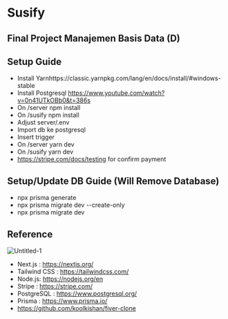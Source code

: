 # Susify
## Final Project Manajemen Basis Data (D) 

## Setup Guide
- Install Yarnhttps://classic.yarnpkg.com/lang/en/docs/install/#windows-stable
- Install Postgresql https://www.youtube.com/watch?v=0n41UTkOBb0&t=386s
- On /server npm install
- On /susify npm install
- Adjust server/.env 
- Import db ke postgresql
- Insert trigger
- On /server yarn dev
- On /susify yarn dev
- https://stripe.com/docs/testing for confirm payment

## Setup/Update DB Guide (**Will Remove Database**)
 - npx prisma generate
 - npx prisma migrate dev --create-only
 - npx prisma migrate dev

## Reference
![Untitled-1](https://github.com/AdonisZK/Susify/assets/48209612/8ed29981-d472-4a69-b0f1-37d705231d65)
- Next.js : https://nextjs.org/
- Tailwind CSS : https://tailwindcss.com/
- Node.js: https://nodejs.org/en
- Stripe : https://stripe.com/
- PostgreSQL : https://www.postgresql.org/
- Prisma : https://www.prisma.io/
- https://github.com/koolkishan/fiver-clone

